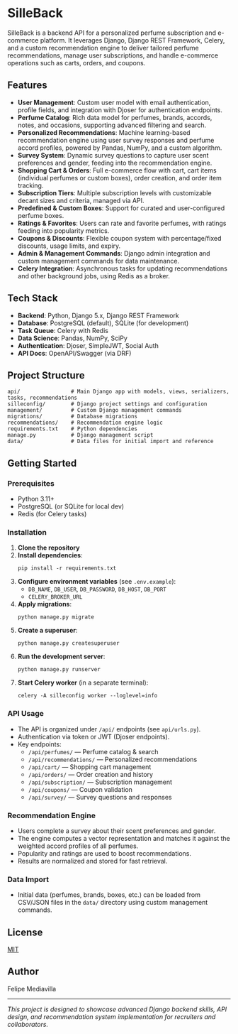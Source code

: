 # SilleBack

SilleBack is a backend API for a personalized perfume subscription and e-commerce platform. It leverages Django, Django REST Framework, Celery, and a custom recommendation engine to deliver tailored perfume recommendations, manage user subscriptions, and handle e-commerce operations such as carts, orders, and coupons.

## Features

- **User Management**: Custom user model with email authentication, profile fields, and integration with Djoser for authentication endpoints.
- **Perfume Catalog**: Rich data model for perfumes, brands, accords, notes, and occasions, supporting advanced filtering and search.
- **Personalized Recommendations**: Machine learning-based recommendation engine using user survey responses and perfume accord profiles, powered by Pandas, NumPy, and a custom algorithm.
- **Survey System**: Dynamic survey questions to capture user scent preferences and gender, feeding into the recommendation engine.
- **Shopping Cart & Orders**: Full e-commerce flow with cart, cart items (individual perfumes or custom boxes), order creation, and order item tracking.
- **Subscription Tiers**: Multiple subscription levels with customizable decant sizes and criteria, managed via API.
- **Predefined & Custom Boxes**: Support for curated and user-configured perfume boxes.
- **Ratings & Favorites**: Users can rate and favorite perfumes, with ratings feeding into popularity metrics.
- **Coupons & Discounts**: Flexible coupon system with percentage/fixed discounts, usage limits, and expiry.
- **Admin & Management Commands**: Django admin integration and custom management commands for data maintenance.
- **Celery Integration**: Asynchronous tasks for updating recommendations and other background jobs, using Redis as a broker.

## Tech Stack

- **Backend**: Python, Django 5.x, Django REST Framework
- **Database**: PostgreSQL (default), SQLite (for development)
- **Task Queue**: Celery with Redis
- **Data Science**: Pandas, NumPy, SciPy
- **Authentication**: Djoser, SimpleJWT, Social Auth
- **API Docs**: OpenAPI/Swagger (via DRF)

## Project Structure

```
api/                # Main Django app with models, views, serializers, tasks, recommendations
silleconfig/        # Django project settings and configuration
management/         # Custom Django management commands
migrations/         # Database migrations
recommendations/    # Recommendation engine logic
requirements.txt    # Python dependencies
manage.py           # Django management script
data/               # Data files for initial import and reference
```

## Getting Started

### Prerequisites
- Python 3.11+
- PostgreSQL (or SQLite for local dev)
- Redis (for Celery tasks)

### Installation
1. **Clone the repository**
2. **Install dependencies**:
   ```
   pip install -r requirements.txt
   ```
3. **Configure environment variables** (see `.env.example`):
   - `DB_NAME`, `DB_USER`, `DB_PASSWORD`, `DB_HOST`, `DB_PORT`
   - `CELERY_BROKER_URL`
4. **Apply migrations**:
   ```
   python manage.py migrate
   ```
5. **Create a superuser**:
   ```
   python manage.py createsuperuser
   ```
6. **Run the development server**:
   ```
   python manage.py runserver
   ```
7. **Start Celery worker** (in a separate terminal):
   ```
   celery -A silleconfig worker --loglevel=info
   ```

### API Usage
- The API is organized under `/api/` endpoints (see `api/urls.py`).
- Authentication via token or JWT (Djoser endpoints).
- Key endpoints:
  - `/api/perfumes/` — Perfume catalog & search
  - `/api/recommendations/` — Personalized recommendations
  - `/api/cart/` — Shopping cart management
  - `/api/orders/` — Order creation and history
  - `/api/subscription/` — Subscription management
  - `/api/coupons/` — Coupon validation
  - `/api/survey/` — Survey questions and responses

### Recommendation Engine
- Users complete a survey about their scent preferences and gender.
- The engine computes a vector representation and matches it against the weighted accord profiles of all perfumes.
- Popularity and ratings are used to boost recommendations.
- Results are normalized and stored for fast retrieval.

### Data Import
- Initial data (perfumes, brands, boxes, etc.) can be loaded from CSV/JSON files in the `data/` directory using custom management commands.

## License
[MIT](LICENSE)

## Author
Felipe Mediavilla

---

*This project is designed to showcase advanced Django backend skills, API design, and recommendation system implementation for recruiters and collaborators.*
